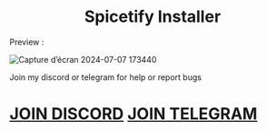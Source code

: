 <h1 align="center">
  Spicetify Installer
</h1>

Preview :

![Capture d’écran 2024-07-07 173440](https://github.com/freeman649/Spicetify-Easy-Installer/assets/108530916/63ee39c1-90dd-4282-bf37-63e00d5cfdb2)

Join my discord or telegram for help or report bugs
# [JOIN DISCORD](https://discord.gg/bFYcmjbFdw) [JOIN TELEGRAM](https://t.me/Piro_Sentinel)
